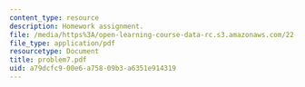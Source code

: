 ```yaml
---
content_type: resource
description: Homework assignment.
file: /media/https%3A/open-learning-course-data-rc.s3.amazonaws.com/22-314j-structural-mechanics-in-nuclear-power-technology-fall-2006/a79dcfc900e6a75809b3a6351e914319_problem7.pdf
file_type: application/pdf
resourcetype: Document
title: problem7.pdf
uid: a79dcfc9-00e6-a758-09b3-a6351e914319
---
```

